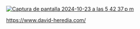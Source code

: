 [![Captura de pantalla 2024-10-23 a las 5 42 37 p  m](https://github.com/user-attachments/assets/a4777f6f-be91-47d0-9808-8a4637f00b65)](https://www.david-heredia.com)

<a href="https://www.david-heredia.com/" target="_blank">https://www.david-heredia.com/</a>

